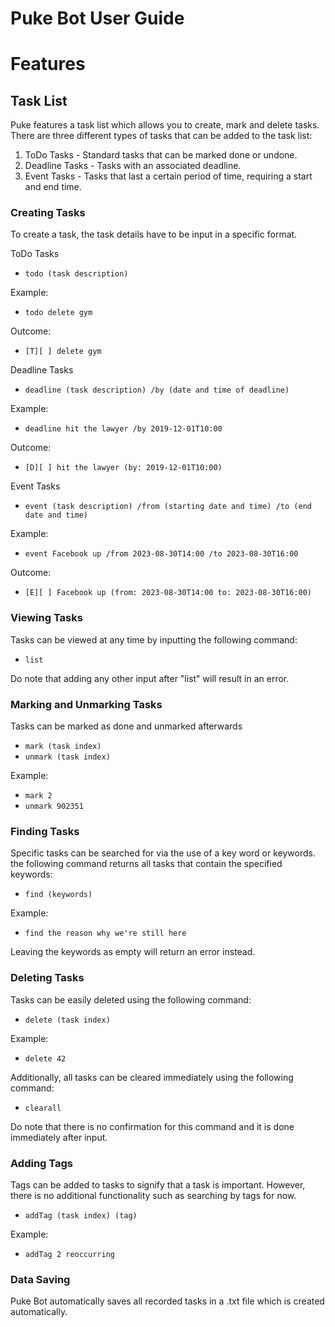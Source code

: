 # Puke Bot User Guide

# Features 

## Task List

Puke features a task list which allows you to create, mark and delete tasks.
There are three different types of tasks that can be added to the task list:

1. ToDo Tasks - Standard tasks that can be marked done or undone.
2. Deadline Tasks - Tasks with an associated deadline.
3. Event Tasks - Tasks that last a certain period of time, requiring a start and end time.

### Creating Tasks

To create a task, the task details have to be input in a specific format.

ToDo Tasks
- `todo (task description)`

Example: 
- `todo delete gym`

Outcome:
- `[T][ ] delete gym`

Deadline Tasks
- `deadline (task description) /by (date and time of deadline)`

Example: 
- `deadline hit the lawyer /by 2019-12-01T10:00`

Outcome:
- `[D][ ] hit the lawyer (by: 2019-12-01T10:00)`

Event Tasks
- `event (task description) /from (starting date and time) /to (end date and time)`

Example: 
- `event Facebook up /from 2023-08-30T14:00 /to 2023-08-30T16:00`

Outcome:
- `[E][ ] Facebook up (from: 2023-08-30T14:00 to: 2023-08-30T16:00)`

### Viewing Tasks

Tasks can be viewed at any time by inputting the following command:
- `list`


Do note that adding any other input after "list" will result in an error.

### Marking and Unmarking Tasks

Tasks can be marked as done and unmarked afterwards

- `mark (task index)`
- `unmark (task index)`

Example: 
- `mark 2`
- `unmark 902351`

### Finding Tasks

Specific tasks can be searched for via the use of a key word or keywords. the following command returns
all tasks that contain the specified keywords:
- `find (keywords)`

Example: 
- `find the reason why we're still here`

Leaving the keywords as empty will return an error instead.
### Deleting Tasks

Tasks can be easily deleted using the following command:
- `delete (task index)`

Example: 
- `delete 42`

Additionally, all tasks can be cleared immediately using the following command:
- `clearall`

Do note that there is no confirmation for this command and it is done immediately after input.
### Adding Tags
Tags can be added to tasks to signify that a task is important. However, there is no additional
functionality such as searching by tags for now.
- `addTag (task index) (tag)`

Example: 
- `addTag 2 reoccurring`

### Data Saving

Puke Bot automatically saves all recorded tasks in a .txt file which is created automatically.
